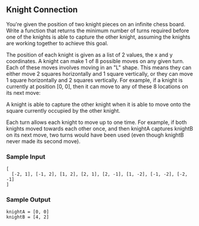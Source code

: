 
## Knight Connection

You're given the position of two knight pieces on an infinite chess board.
Write a function that returns the minimum number of turns required before
one of the knights is able to capture the other knight, assuming the knights
are working together to achieve this goal.

The position of each knight is given as a list of 2 values, the x and y
coordinates. A knight can make 1 of 8 possible moves on any given turn. Each
of these moves involves moving in an "L" shape. This means they can either
move 2 squares horizontally and 1 square vertically, or they can move 1
square horizontally and 2 squares vertically. For example, if a knight is
currently at position [0, 0], then it can move to any of these 8 locations
on its next move:

A knight is able to capture the other knight when it is able to move onto
the square currently occupied by the other knight.

Each turn allows each knight to move up to one time. For example, if both
knights moved towards each other once, and then knightA captures knightB on
its next move, two turns would have been used (even though knightB never
made its second move).

### Sample Input
```
[
  [-2, 1], [-1, 2], [1, 2], [2, 1], [2, -1], [1, -2], [-1, -2], [-2, -1]
]
```

### Sample Output
```
knightA = [0, 0]
knightB = [4, 2]
```
